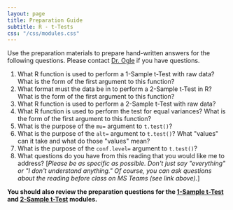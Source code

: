 ```yaml
---
layout: page
title: Preparation Guide
subtitle: R - t-Tests
css: "/css/modules.css"
---
```


<div class="alert alert-warning">
Use the preparation materials to prepare hand-written answers for the following questions. Please contact <a href="https://teams.microsoft.com/l/channel/19%3ad26a8cc37740458aaf93fe10815c9eb1%40thread.tacv2/Questions%2520-%2520Preparation%2520Guide?groupId=1c605bf3-86b9-4b57-8b0c-1753c67bf54a&tenantId=b70d8bab-80b6-4766-b5da-fcfdabdf71c7" target="_blank">Dr. Ogle</a> if you have questions.
</div>

1. What R function is used to perform a 1-Sample t-Test with raw data? What is the form of the first argument to this function?
1. What format must the data be in to perform a 2-Sample t-Test in R? What is the form of the first argument to this function?
1. What R function is used to perform a 2-Sample t-Test with raw data?
1. What R function is used to perform the test for equal variances? What is the form of the first argument to this function?
1. What is the purpose of the `mu=` argument to `t.test()`?
1. What is the purpose of the `alt=` argument to `t.test()`? What "values" can it take and what do those "values" mean?
1. What is the purpose of the `conf.level=` argument to `t.test()`?
1. What questions do you have from this reading that you would like me to address? [*Please be as specific as possible. Don't just say "everything" or "I don't understand anything." Of course, you can ask questions about the reading before class on MS Teams (see link above).*]

**You should also review the preparation questions for the [1-Sample t-Test](1Samplet) and [2-Sample t-Test](2Samplet) modules.**
